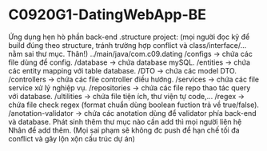 # C0920G1-DatingWebApp-BE
Ứng dụng hẹn hò phần back-end
.structure project: (mọi người đọc kỹ để build đúng theo structure, tránh trường hợp conflict và class/interface/... nằm sai thư mục. Thân!)
  ../main/java/com.c09.dating
        /configs -> chứa các file dùng để config.
        /database -> chứa database mySQL.
        /entities -> chứa các entity mapping với table database.
        /DTO -> chứa các model DTO.
        /controllers -> chứa các file controller điều hướng.
        /services -> chứa các file service xử lý nghiệp vụ.
        /repositories -> chứa các file repo thao tác query với database.
        /ultilities -> chứa file tiện ích, thư viện tự code,...
            /regex -> chứa file check regex (format chuẩn dùng boolean fuction trả về true/false).
            /anotation-validator -> chứa các anotation dùng để validator phía back-end và database.
  Phát sinh thêm thư mục nào cần add thì mọi người liên hệ Nhân để add thêm. (Mọi sai phạm sẽ không đc push để hạn chế tối đa conflict và gây lộn xộn cấu trúc dự án)
    
